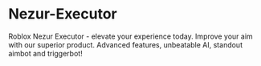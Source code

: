 # Nezur-Executor
Roblox Nezur Executor - elevate your experience today. Improve your aim with our superior product. Advanced features, unbeatable AI, standout aimbot and triggerbot!
